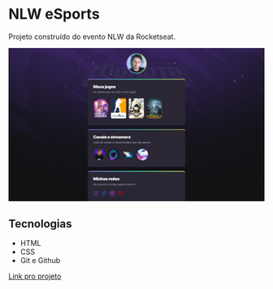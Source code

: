 # NLW eSports

Projeto construído do evento NLW da Rocketseat.

![preview](./.github/preview.png)

## Tecnologias

- HTML
- CSS
- Git e Github

[Link pro projeto](https://leandrolouback.github.io/nlw-e-sports)